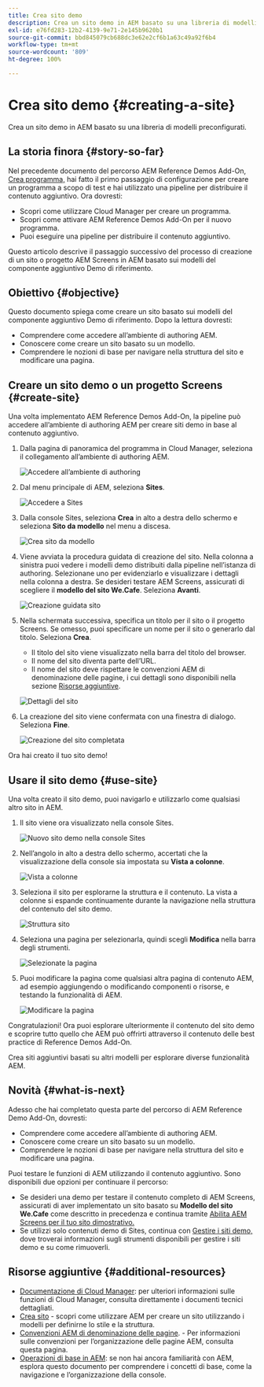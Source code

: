 ```yaml
---
title: Crea sito demo
description: Crea un sito demo in AEM basato su una libreria di modelli preconfigurati.
exl-id: e76fd283-12b2-4139-9e71-2e145b9620b1
source-git-commit: bbd845079cb688dc3e62e2cf6b1a63c49a92f6b4
workflow-type: tm+mt
source-wordcount: '809'
ht-degree: 100%

---
```


# Crea sito demo {#creating-a-site}

Crea un sito demo in AEM basato su una libreria di modelli preconfigurati.

## La storia finora {#story-so-far}

Nel precedente documento del percorso AEM Reference Demos Add-On, [Crea programma,](create-program.md) hai fatto il primo passaggio di configurazione per creare un programma a scopo di test e hai utilizzato una pipeline per distribuire il contenuto aggiuntivo. Ora dovresti:

* Scopri come utilizzare Cloud Manager per creare un programma.
* Scopri come attivare AEM Reference Demos Add-On per il nuovo programma.
* Puoi eseguire una pipeline per distribuire il contenuto aggiuntivo.

Questo articolo descrive il passaggio successivo del processo di creazione di un sito o progetto AEM Screens in AEM basato sui modelli del componente aggiuntivo Demo di riferimento.

## Obiettivo {#objective}

Questo documento spiega come creare un sito basato sui modelli del componente aggiuntivo Demo di riferimento. Dopo la lettura dovresti:

* Comprendere come accedere all’ambiente di authoring AEM.
* Conoscere come creare un sito basato su un modello.
* Comprendere le nozioni di base per navigare nella struttura del sito e modificare una pagina.

## Creare un sito demo o un progetto Screens {#create-site}

Una volta implementato AEM Reference Demos Add-On, la pipeline può accedere all’ambiente di authoring AEM per creare siti demo in base al contenuto aggiuntivo.

1. Dalla pagina di panoramica del programma in Cloud Manager, seleziona il collegamento all’ambiente di authoring AEM.

   ![Accedere all’ambiente di authoring](assets/access-author.png)

1. Dal menu principale di AEM, seleziona **Sites**.

   ![Accedere a Sites](assets/access-sites.png)

1. Dalla console Sites, seleziona **Crea** in alto a destra dello schermo e seleziona **Sito da modello** nel menu a discesa.

   ![Crea sito da modello](assets/create-site-from-template.png)

1. Viene avviata la procedura guidata di creazione del sito. Nella colonna a sinistra puoi vedere i modelli demo distribuiti dalla pipeline nell’istanza di authoring. Selezionane uno per evidenziarlo e visualizzare i dettagli nella colonna a destra. Se desideri testare AEM Screens, assicurati di scegliere il **modello del sito We.Cafe**. Seleziona **Avanti**.

   ![Creazione guidata sito](assets/site-creation-wizard.png)

1. Nella schermata successiva, specifica un titolo per il sito o il progetto Screens. Se omesso, puoi specificare un nome per il sito o generarlo dal titolo. Seleziona **Crea**.

   * Il titolo del sito viene visualizzato nella barra del titolo del browser.
   * Il nome del sito diventa parte dell’URL.
   * Il nome del sito deve rispettare le convenzioni AEM di denominazione delle pagine, i cui dettagli sono disponibili nella sezione [Risorse aggiuntive](#additional-resources).

   ![Dettagli del sito](assets/site-details.png)

1. La creazione del sito viene confermata con una finestra di dialogo. Seleziona **Fine**.

   ![Creazione del sito completata](assets/site-creation-complete.png)

Ora hai creato il tuo sito demo!

## Usare il sito demo {#use-site}

Una volta creato il sito demo, puoi navigarlo e utilizzarlo come qualsiasi altro sito in AEM.

1. Il sito viene ora visualizzato nella console Sites.

   ![Nuovo sito demo nella console Sites](assets/new-demo-site.png)

1. Nell’angolo in alto a destra dello schermo, accertati che la visualizzazione della console sia impostata su **Vista a colonne**.

   ![Vista a colonne](assets/column-view.png)

1. Seleziona il sito per esplorarne la struttura e il contenuto. La vista a colonne si espande continuamente durante la navigazione nella struttura del contenuto del sito demo.

   ![Struttura sito](assets/site-structure.png)

1. Seleziona una pagina per selezionarla, quindi scegli **Modifica** nella barra degli strumenti.

   ![Selezionate la pagina](assets/select-page.png)

1. Puoi modificare la pagina come qualsiasi altra pagina di contenuto AEM, ad esempio aggiungendo o modificando componenti o risorse, e testando la funzionalità di AEM.

   ![Modificare la pagina](assets/edit-page.png)

Congratulazioni! Ora puoi esplorare ulteriormente il contenuto del sito demo e scoprire tutto quello che AEM può offrirti attraverso il contenuto delle best practice di Reference Demos Add-On.

Crea siti aggiuntivi basati su altri modelli per esplorare diverse funzionalità AEM.

## Novità {#what-is-next}

Adesso che hai completato questa parte del percorso di AEM Reference Demo Add-On, dovresti:

* Comprendere come accedere all’ambiente di authoring AEM.
* Conoscere come creare un sito basato su un modello.
* Comprendere le nozioni di base per navigare nella struttura del sito e modificare una pagina.

Puoi testare le funzioni di AEM utilizzando il contenuto aggiuntivo. Sono disponibili due opzioni per continuare il percorso:

* Se desideri una demo per testare il contenuto completo di AEM Screens, assicurati di aver implementato un sito basato su **Modello del sito We.Cafe** come descritto in precedenza e continua tramite [Abilita AEM Screens per il tuo sito dimostrativo.](screens.md)
* Se utilizzi solo contenuti demo di Sites, continua con [Gestire i siti demo,](manage.md) dove troverai informazioni sugli strumenti disponibili per gestire i siti demo e su come rimuoverli.

## Risorse aggiuntive {#additional-resources}

* [Documentazione di Cloud Manager](https://experienceleague.adobe.com/docs/experience-manager-cloud-service/onboarding/onboarding-concepts/cloud-manager-introduction.html?lang=it): per ulteriori informazioni sulle funzioni di Cloud Manager, consulta direttamente i documenti tecnici dettagliati.
* [Crea sito](/help/sites-cloud/administering/site-creation/create-site.md) - scopri come utilizzare AEM per creare un sito utilizzando i modelli per definirne lo stile e la struttura.
* [Convenzioni AEM di denominazione delle pagine](/help/sites-cloud/authoring/sites-console/organizing-pages.md#page-name-restrictions-and-best-practices). - Per informazioni sulle convenzioni per l’organizzazione delle pagine AEM, consulta questa pagina.
* [Operazioni di base in AEM](/help/sites-cloud/authoring/basic-handling.md): se non hai ancora familiarità con AEM, esplora questo documento per comprendere i concetti di base, come la navigazione e l’organizzazione della console.

